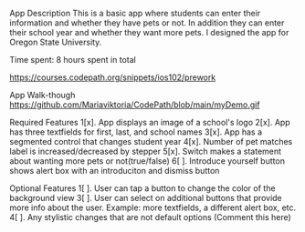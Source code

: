 

App Description
This is a basic app where students can enter their information and whether they have pets or not. In addition they can enter their school year and whether they want more pets. I designed the app for Oregon State University.

Time spent: 8 hours spent in total

https://courses.codepath.org/snippets/ios102/prework


App Walk-though
https://github.com/Mariaviktoria/CodePath/blob/main/myDemo.gif


Required Features
1[x]. App displays an image of a school's logo
2[x].  App has three textfields for first, last, and school names
3[x]. App has a segmented control that changes student year
4[x]. Number of pet matches label is increased/decreased by stepper
5[x]. Switch makes a statement about wanting more pets or not(true/false)
6[ ]. Introduce yourself button shows alert box with an introduciton and dismiss button

Optional Features
1[ ]. User can tap a button to change the color of the background view
3[ ]. User can select on additional buttons that provide more info about the user. Example: more textfields, a different alert box, etc.
4[ ]. Any stylistic changes that are not default options (Comment this here)



